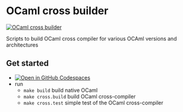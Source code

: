 # OCaml cross builder

[![OCaml cross builder](https://github.com/TheCBaH/ocaml-cross/actions/workflows/build.yml/badge.svg?branch=master)](https://github.com/TheCBaH/musl-cross-make.builder/actions/workflows/build.yml)

Scripts to build OCaml cross compiler for various OCAml versions and architectures

## Get started
* [![Open in GitHub Codespaces](https://github.com/codespaces/badge.svg)](https://github.com/codespaces/new?hide_repo_select=true&ref=master&repo=612691338)
* run
  * `make build` build native OCaml
  * `make cross.build` build OCaml cross-compiler
  * `make cross.test` simple test of the OCaml cross-compiler
